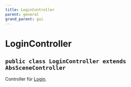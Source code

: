 ```yaml
---
title: LoginController
parent: general
grand_parent: gui
---
```


# LoginController


## `public class LoginController extends AbsSceneController`

Controller für [Login](Login.md).
